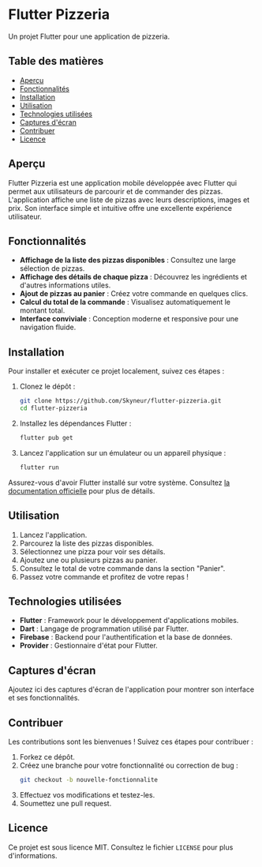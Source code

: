 # Flutter Pizzeria

Un projet Flutter pour une application de pizzeria.

## Table des matières

- [Aperçu](#aperçu)
- [Fonctionnalités](#fonctionnalités)
- [Installation](#installation)
- [Utilisation](#utilisation)
- [Technologies utilisées](#technologies-utilisées)
- [Captures d'écran](#captures-décran)
- [Contribuer](#contribuer)
- [Licence](#licence)

## Aperçu

Flutter Pizzeria est une application mobile développée avec Flutter qui permet aux utilisateurs de parcourir et de commander des pizzas. L'application affiche une liste de pizzas avec leurs descriptions, images et prix. Son interface simple et intuitive offre une excellente expérience utilisateur.

## Fonctionnalités

- **Affichage de la liste des pizzas disponibles** : Consultez une large sélection de pizzas.
- **Affichage des détails de chaque pizza** : Découvrez les ingrédients et d'autres informations utiles.
- **Ajout de pizzas au panier** : Créez votre commande en quelques clics.
- **Calcul du total de la commande** : Visualisez automatiquement le montant total.
- **Interface conviviale** : Conception moderne et responsive pour une navigation fluide.

## Installation

Pour installer et exécuter ce projet localement, suivez ces étapes :

1. Clonez le dépôt :
   ```bash
   git clone https://github.com/Skyneur/flutter-pizzeria.git
   cd flutter-pizzeria
   ```

2. Installez les dépendances Flutter :
   ```bash
   flutter pub get
   ```

3. Lancez l'application sur un émulateur ou un appareil physique :
   ```bash
   flutter run
   ```

Assurez-vous d'avoir Flutter installé sur votre système. Consultez [la documentation officielle](https://flutter.dev/docs/get-started/install) pour plus de détails.

## Utilisation

1. Lancez l'application.
2. Parcourez la liste des pizzas disponibles.
3. Sélectionnez une pizza pour voir ses détails.
4. Ajoutez une ou plusieurs pizzas au panier.
5. Consultez le total de votre commande dans la section "Panier".
6. Passez votre commande et profitez de votre repas !

## Technologies utilisées

- **Flutter** : Framework pour le développement d'applications mobiles.
- **Dart** : Langage de programmation utilisé par Flutter.
- **Firebase** : Backend pour l'authentification et la base de données.
- **Provider** : Gestionnaire d'état pour Flutter.

## Captures d'écran

Ajoutez ici des captures d'écran de l'application pour montrer son interface et ses fonctionnalités.

## Contribuer

Les contributions sont les bienvenues ! Suivez ces étapes pour contribuer :

1. Forkez ce dépôt.
2. Créez une branche pour votre fonctionnalité ou correction de bug :
   ```bash
   git checkout -b nouvelle-fonctionnalite
   ```
3. Effectuez vos modifications et testez-les.
4. Soumettez une pull request.

## Licence

Ce projet est sous licence MIT. Consultez le fichier `LICENSE` pour plus d'informations.
